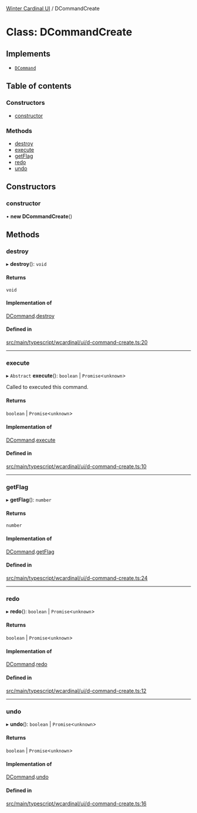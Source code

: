[Winter Cardinal UI](../README.md) / DCommandCreate

# Class: DCommandCreate

## Implements

- [`DCommand`](../interfaces/DCommand.md)

## Table of contents

### Constructors

- [constructor](DCommandCreate.md#constructor)

### Methods

- [destroy](DCommandCreate.md#destroy)
- [execute](DCommandCreate.md#execute)
- [getFlag](DCommandCreate.md#getflag)
- [redo](DCommandCreate.md#redo)
- [undo](DCommandCreate.md#undo)

## Constructors

### constructor

• **new DCommandCreate**()

## Methods

### destroy

▸ **destroy**(): `void`

#### Returns

`void`

#### Implementation of

[DCommand](../interfaces/DCommand.md).[destroy](../interfaces/DCommand.md#destroy)

#### Defined in

[src/main/typescript/wcardinal/ui/d-command-create.ts:20](https://github.com/winter-cardinal/winter-cardinal-ui/blob/v0.154.0/src/main/typescript/wcardinal/ui/d-command-create.ts#L20)

___

### execute

▸ `Abstract` **execute**(): `boolean` \| `Promise`<`unknown`\>

Called to executed this command.

#### Returns

`boolean` \| `Promise`<`unknown`\>

#### Implementation of

[DCommand](../interfaces/DCommand.md).[execute](../interfaces/DCommand.md#execute)

#### Defined in

[src/main/typescript/wcardinal/ui/d-command-create.ts:10](https://github.com/winter-cardinal/winter-cardinal-ui/blob/v0.154.0/src/main/typescript/wcardinal/ui/d-command-create.ts#L10)

___

### getFlag

▸ **getFlag**(): `number`

#### Returns

`number`

#### Implementation of

[DCommand](../interfaces/DCommand.md).[getFlag](../interfaces/DCommand.md#getflag)

#### Defined in

[src/main/typescript/wcardinal/ui/d-command-create.ts:24](https://github.com/winter-cardinal/winter-cardinal-ui/blob/v0.154.0/src/main/typescript/wcardinal/ui/d-command-create.ts#L24)

___

### redo

▸ **redo**(): `boolean` \| `Promise`<`unknown`\>

#### Returns

`boolean` \| `Promise`<`unknown`\>

#### Implementation of

[DCommand](../interfaces/DCommand.md).[redo](../interfaces/DCommand.md#redo)

#### Defined in

[src/main/typescript/wcardinal/ui/d-command-create.ts:12](https://github.com/winter-cardinal/winter-cardinal-ui/blob/v0.154.0/src/main/typescript/wcardinal/ui/d-command-create.ts#L12)

___

### undo

▸ **undo**(): `boolean` \| `Promise`<`unknown`\>

#### Returns

`boolean` \| `Promise`<`unknown`\>

#### Implementation of

[DCommand](../interfaces/DCommand.md).[undo](../interfaces/DCommand.md#undo)

#### Defined in

[src/main/typescript/wcardinal/ui/d-command-create.ts:16](https://github.com/winter-cardinal/winter-cardinal-ui/blob/v0.154.0/src/main/typescript/wcardinal/ui/d-command-create.ts#L16)
